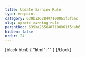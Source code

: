 ```yaml
---
title: Update Earning Rule
type: endpoint
category: 639ba2628407100061f5faac
slug: update-earning-rule
parentDoc: 639ba2658407100061f5fab6
hidden: false
order: 24
---
```

[block:html]
{
  "html": "<style>\n[title=\"Toggle library\"] { \n  display: none; }\n.LanguagePicker-divider { \n  display: none; }\n.APISectionHeader3LN_-QIR0m7x {\n  display: none; }\n.LanguagePicker-languages1qVVo_v6AlP9 {\n  display: none; }\n</style>"
}
[/block]
